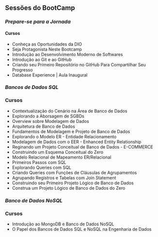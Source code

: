 ## Sessões do BootCamp
### _Prepare-se para a Jornada_
#### Cursos
* Conheça as Oportunidades da DIO
* Seja Protagonista Neste Bootcamp
* Introdução ao Desenvolvimento Moderno de Softwares
* Introdução ao Git e ao GitHub
* Criando seu Primeiro Repositório no GitHub Para Compartilhar Seu Progresso
* Database Experience | Aula Inaugural

### _Bancos de Dados SQL_
### Cursos
* Contextualização do Cenário na Área de Banco de Dados
* Explorando a Aborsagem de SGBDs
* Overview sobre Modelagem de Dados
* Arquitetura de Banco de Dados
* Fundamentos de Modelagem e Projeto de Banco de Dados
* Explorando o Modelo ER - Entidade Relacionamento
* Modelagem de Dados com o EER - Enhanced Entity Relationship
* Reginando um Projeto Conceitual de Banco de Dados - E-COMMERCE
* Construindo um Esquema Conceitual do Zero
* Modelo Relacional de Mapeamento ER/Relacional
* Primeiros Passos com SQL
* Explorando Queries com SQL
* Criando Queries com Funções de Cláusulas de Agrupamentos
* Agrupando Registros e Tabelas com Join Statement
* Construindo seu Primeiro Projeto Lógico de Banco de Dados
* Construa um Projeto Lógico de Banco de Dados do Zero

### _Banco de Dados NoSQL_
### Cursos
* Introdução ao MongoDB e Banco de Dados NoSQL
* O Papel dos Bancos de Dados SQL e NoSQL na Engenharia de Dados
